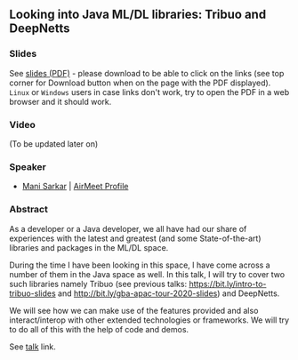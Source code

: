 ## Looking into Java ML/DL libraries: Tribuo and DeepNetts

### Slides

See [slides (PDF)](Looking_into_Java_ML_DL_libraries_Tribuo_and_DeepNetts.pdf) - please download to be able to click on the links (see top corner for Download button when on the page with the PDF displayed). `Linux` or `Windows` users in case links don't work, try to open the PDF in a web browser and it should work.

### Video

(To be updated later on)

### Speaker

- [Mani Sarkar](http://github.com/neomatrix369) | [AirMeet Profile]()

### Abstract

As a developer or a Java developer, we all have had our share of experiences with the latest and greatest (and some State-of-the-art) libraries and packages in the ML/DL space.

During the time I have been looking in this space, I have come across a number of them in the Java space as well. In this talk, I will try to cover two such libraries namely Tribuo (see previous talks: https://bit.ly/intro-to-tribuo-slides and http://bit.ly/gba-apac-tour-2020-slides) and DeepNetts.

We will see how we can make use of the features provided and also interact/interop with other extended technologies or frameworks. We will try to do all of this with the help of code and demos.

See [talk](https://www.meetup.com/AI-for-Enterprise-Virtual-User-Group/events/275855178/) link.